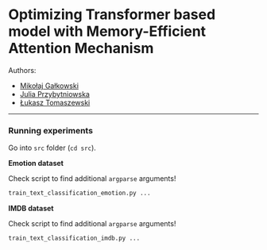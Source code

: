 # Optimizing Transformer based model with Memory-Efficient Attention Mechanism

Authors:
- [Mikołaj Gałkowski](https://github.com/galkowskim)
- [Julia Przybytniowska](https://github.com/przybytniowskaj)
- [Łukasz Tomaszewski](https://github.com/tomaszewskil)

--------------------------------------------------------------------------------------------------------------------

### Running experiments

Go into `src` folder (`cd src`).

**Emotion dataset**

Check script to find additional `argparse` arguments!

```bash
train_text_classification_emotion.py ...
```

**IMDB dataset**

Check script to find additional `argparse` arguments!

```bash
train_text_classification_imdb.py ...
```

